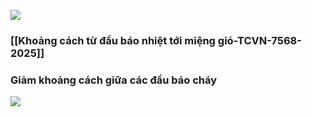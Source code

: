 
![](https://res.cloudinary.com/dcqf82eor/image/upload/f_auto/v1752134408/kysudienvn/ukawyoaofg14txb7z7sk.png)


### [[Khoảng cách từ đầu báo nhiệt tới miệng gió-TCVN-7568-2025]]

### Giảm khoảng cách giữa các đầu báo cháy
![](https://res.cloudinary.com/dcqf82eor/image/upload/f_auto/v1752464756/kysudienvn/ojvdhkuxivsq5djtjcq6.png)

